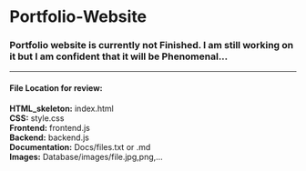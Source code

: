 # Portfolio-Website

### Portfolio website is currently not Finished. I am still working on it but I am confident that it will be Phenomenal...

---

#### File Location for review:


   **HTML_skeleton:** index.html<br>
    **CSS:** style.css<br>
    **Frontend:** frontend.js<br>
    **Backend:** backend.js<br>
    **Documentation:** Docs/files.txt or .md<br>
    **Images:** Database/images/file.jpg,png,...

